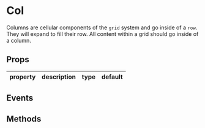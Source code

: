 # Col

Columns are cellular components of the `grid` system and go inside of a `row`.
They will expand to fill their row. All content within a grid should go inside of a column.

## Props

| property | description | type | default |
|----------|-------------|------|---------|

## Events

## Methods
